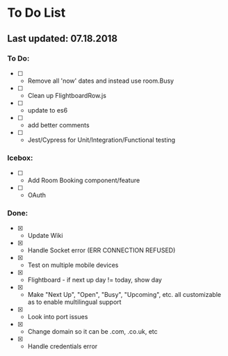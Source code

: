 # To Do List
## Last updated: 07.18.2018

### To Do:
* [ ] - Remove all 'now' dates and instead use room.Busy
* [ ] - Clean up FlightboardRow.js
* [ ] - update to es6
* [ ] - add better comments
* [ ] - Jest/Cypress for Unit/Integration/Functional testing

### Icebox:
* [ ] - Add Room Booking component/feature
* [ ] - OAuth

### Done:
* [x] - Update Wiki
* [x] - Handle Socket error (ERR CONNECTION REFUSED)
* [x] - Test on multiple mobile devices
* [x] - Flightboard - if next up day != today, show day
* [x] - Make "Next Up", "Open", "Busy", "Upcoming", etc. all customizable as to enable multilingual support
* [x] - Look into port issues
* [x] - Change domain so it can be .com, .co.uk, etc
* [x] - Handle credentials error
